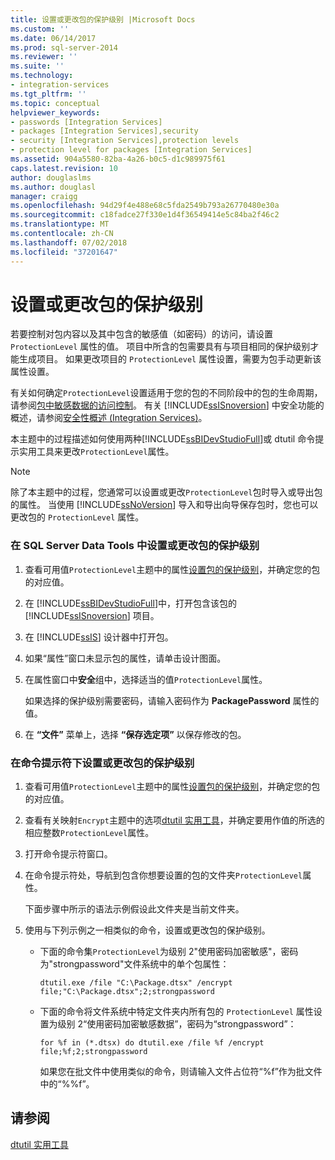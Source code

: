 ```yaml
---
title: 设置或更改包的保护级别 |Microsoft Docs
ms.custom: ''
ms.date: 06/14/2017
ms.prod: sql-server-2014
ms.reviewer: ''
ms.suite: ''
ms.technology:
- integration-services
ms.tgt_pltfrm: ''
ms.topic: conceptual
helpviewer_keywords:
- passwords [Integration Services]
- packages [Integration Services],security
- security [Integration Services],protection levels
- protection level for packages [Integration Services]
ms.assetid: 904a5580-82ba-4a26-b0c5-d1c989975f61
caps.latest.revision: 10
author: douglaslms
ms.author: douglasl
manager: craigg
ms.openlocfilehash: 94d29f4e488e68c5fda2549b793a26770480e30a
ms.sourcegitcommit: c18fadce27f330e1d4f36549414e5c84ba2f46c2
ms.translationtype: MT
ms.contentlocale: zh-CN
ms.lasthandoff: 07/02/2018
ms.locfileid: "37201647"
---
```

# <a name="set-or-change-the-protection-level-of-packages"></a>设置或更改包的保护级别
  若要控制对包内容以及其中包含的敏感值（如密码）的访问，请设置 `ProtectionLevel` 属性的值。 项目中所含的包需要具有与项目相同的保护级别才能生成项目。 如果更改项目的 `ProtectionLevel` 属性设置，需要为包手动更新该属性设置。  
  
 有关如何确定`ProtectionLevel`设置适用于您的包的不同阶段中的包的生命周期，请参阅[包中敏感数据的访问控制](security/access-control-for-sensitive-data-in-packages.md)。 有关 [!INCLUDE[ssISnoversion](../includes/ssisnoversion-md.md)] 中安全功能的概述，请参阅[安全性概述 (Integration Services)](security/security-overview-integration-services.md)。  
  
 本主题中的过程描述如何使用两种[!INCLUDE[ssBIDevStudioFull](../includes/ssbidevstudiofull-md.md)]或 dtutil 命令提示实用工具来更改`ProtectionLevel`属性。  
  
> [!NOTE]  
>  除了本主题中的过程，您通常可以设置或更改`ProtectionLevel`包时导入或导出包的属性。 当使用 [!INCLUDE[ssNoVersion](../includes/ssnoversion-md.md)] 导入和导出向导保存包时，您也可以更改包的 `ProtectionLevel` 属性。  
  
### <a name="to-set-or-change-the-protection-level-of-a-package-in-sql-server-data-tools"></a>在 SQL Server Data Tools 中设置或更改包的保护级别  
  
1.  查看可用值`ProtectionLevel`主题中的属性[设置包的保护级别](security/access-control-for-sensitive-data-in-packages.md)，并确定您的包的对应值。  
  
2.  在 [!INCLUDE[ssBIDevStudioFull](../includes/ssbidevstudiofull-md.md)]中，打开包含该包的 [!INCLUDE[ssISnoversion](../includes/ssisnoversion-md.md)] 项目。  
  
3.  在 [!INCLUDE[ssIS](../includes/ssis-md.md)] 设计器中打开包。  
  
4.  如果“属性”窗口未显示包的属性，请单击设计图面。  
  
5.  在属性窗口中**安全**组中，选择适当的值`ProtectionLevel`属性。  
  
     如果选择的保护级别需要密码，请输入密码作为 **PackagePassword** 属性的值。  
  
6.  在 **“文件”** 菜单上，选择 **“保存选定项”** 以保存修改的包。  
  
### <a name="to-set-or-change-the-protection-level-of-packages-at-the-command-prompt"></a>在命令提示符下设置或更改包的保护级别  
  
1.  查看可用值`ProtectionLevel`主题中的属性[设置包的保护级别](security/access-control-for-sensitive-data-in-packages.md)，并确定您的包的对应值。  
  
2.  查看有关映射`Encrypt`主题中的选项[dtutil 实用工具](dtutil-utility.md)，并确定要用作值的所选的相应整数`ProtectionLevel`属性。  
  
3.  打开命令提示符窗口。  
  
4.  在命令提示符处，导航到包含你想要设置的包的文件夹`ProtectionLevel`属性。  
  
     下面步骤中所示的语法示例假设此文件夹是当前文件夹。  
  
5.  使用与下列示例之一相类似的命令，设置或更改包的保护级别。  
  
    -   下面的命令集`ProtectionLevel`为级别 2"使用密码加密敏感"，密码为"strongpassword"文件系统中的单个包属性：  
  
         `dtutil.exe /file "C:\Package.dtsx" /encrypt file;"C:\Package.dtsx";2;strongpassword`  
  
    -   下面的命令将文件系统中特定文件夹内所有包的 `ProtectionLevel` 属性设置为级别 2“使用密码加密敏感数据”，密码为“strongpassword”：  
  
         `for %f in (*.dtsx) do dtutil.exe /file %f /encrypt file;%f;2;strongpassword`  
  
         如果您在批文件中使用类似的命令，则请输入文件占位符“%f”作为批文件中的“%%f”。  
  
## <a name="see-also"></a>请参阅  
 [dtutil 实用工具](dtutil-utility.md)  
  
  
